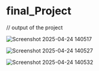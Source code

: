 # final_Project

// output of the project

![Screenshot 2025-04-24 140517](https://github.com/user-attachments/assets/1e01bdda-fe97-4811-bf8d-bbecdb2357d5)

![Screenshot 2025-04-24 140527](https://github.com/user-attachments/assets/496004f6-9f2a-447b-b6a3-e72b8ba3fcb3)

![Screenshot 2025-04-24 140532](https://github.com/user-attachments/assets/010657fc-e2dd-4e1c-bb50-93638e164310)
